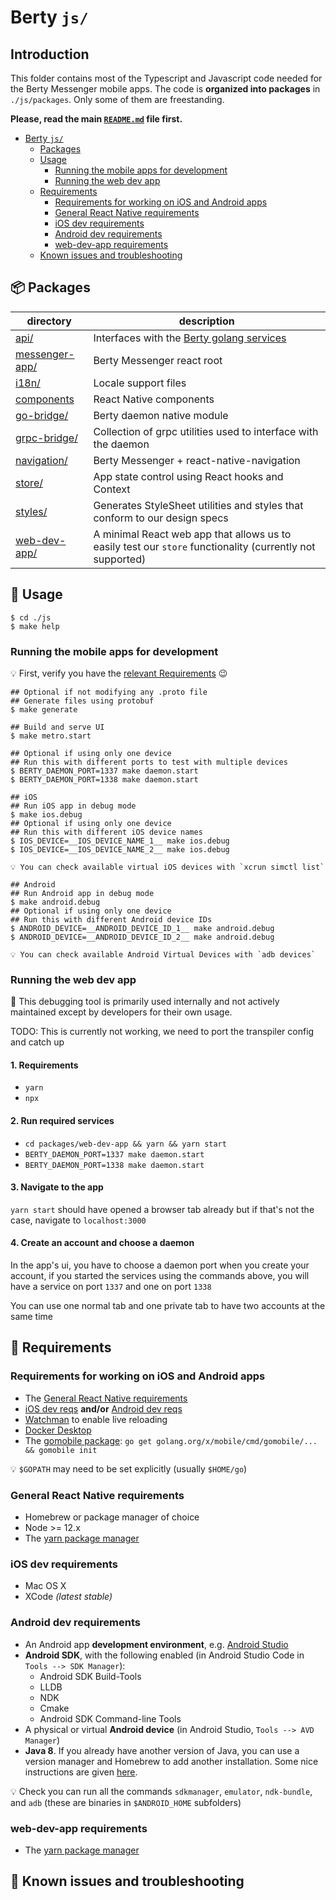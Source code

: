 # Berty `js/`

## Introduction

This folder contains most of the Typescript and Javascript code needed for the Berty Messenger mobile apps. The code is **organized into packages** in `./js/packages`. Only some of them are freestanding.

**Please, read the main [`README.md`](../README.md) file first.**

- [Berty `js/`](#berty--js--)
  - [Packages](#---packages)
  - [Usage](#usage)
    - [Running the mobile apps for development](#running-the-mobile-apps-for-development)
    - [Running the web dev app](#running-the-web-dev-app)
  - [Requirements](#requirements)
    - [Requirements for working on iOS and Android apps](#requirements-for-working-on-ios-and-android-apps)
    - [General React Native requirements](#general-react-native-requirements)
    - [iOS dev requirements](#ios-dev-requirements)
    - [Android dev requirements](#android-dev-requirements)
    - [web-dev-app requirements](#web-dev-app-requirements)
  - [Known issues and troubleshooting](#known-issues-and-troubleshooting)

## 📦 Packages

| directory                                                                   | description                                                                                    |
| --------------------------------------------------------------------------- | ---------------------------------------------------------------------------------------------- |
| [api/](https://github.com/berty/berty/tree/master/js/packages/api)          | Interfaces with the [Berty golang services](https://github.com/berty/berty/tree/master/go/pkg) |
| [messenger-app/](./packages/messenger-app/)                                         | Berty Messenger react root                                                                 |
| [i18n/](./packages/i18n)                                        | Locale support files                                                                           |
| [components](./packages/components) | React Native components |
| [go-bridge/](./packages/go-bridge)                                          | Berty daemon native module
| [grpc-bridge/](./packages/grpc-bridge)                                      | Collection of grpc utilities used to interface with the daemon                                                                   |
| [navigation/](./packages/navigation)                                        | Berty Messenger + react-native-navigation                                                     |
| [store/](./packages/store)                                                  | App state control using React hooks and Context |
| [styles/](./packages/styles)                                                | Generates StyleSheet utilities and styles that conform to our design specs                     |
| [web-dev-app/](./packages/web-dev-app)                                      | A minimal React web app that allows us to easily test our `store` functionality (currently not supported)   |

## 🔨 Usage

```shell
$ cd ./js
$ make help
```

### Running the mobile apps for development

💡 First, verify you have the [relevant Requirements](#requirements) 😉

```console
## Optional if not modifying any .proto file
## Generate files using protobuf
$ make generate

## Build and serve UI
$ make metro.start

## Optional if using only one device
## Run this with different ports to test with multiple devices
$ BERTY_DAEMON_PORT=1337 make daemon.start
$ BERTY_DAEMON_PORT=1338 make daemon.start

## iOS
## Run iOS app in debug mode
$ make ios.debug
## Optional if using only one device
## Run this with different iOS device names
$ IOS_DEVICE=__IOS_DEVICE_NAME_1__ make ios.debug
$ IOS_DEVICE=__IOS_DEVICE_NAME_2__ make ios.debug

💡 You can check available virtual iOS devices with `xcrun simctl list`

## Android
## Run Android app in debug mode
$ make android.debug
## Optional if using only one device
## Run this with different Android device IDs
$ ANDROID_DEVICE=__ANDROID_DEVICE_ID_1__ make android.debug
$ ANDROID_DEVICE=__ANDROID_DEVICE_ID_2__ make android.debug

💡 You can check available Android Virtual Devices with `adb devices`
```

### Running the web dev app

🚧 This debugging tool is primarily used internally and not actively maintained except by developers for their own usage.

TODO: This is currently not working, we need to port the transpiler config and catch up

#### 1. Requirements

- `yarn`
- `npx`

#### 2. Run required services

- `cd packages/web-dev-app && yarn && yarn start`
- `BERTY_DAEMON_PORT=1337 make daemon.start`
- `BERTY_DAEMON_PORT=1338 make daemon.start`

#### 3. Navigate to the app

`yarn start` should have opened a browser tab already but if that's not the case, navigate to `localhost:3000`

#### 4. Create an account and choose a daemon

In the app's ui, you have to choose a daemon port when you create your account, if you started the services using the commands above, you will have a service on port `1337` and one on port `1338`

You can use one normal tab and one private tab to have two accounts at the same time

## 🧳 Requirements

### Requirements for working on iOS and Android apps

- The [General React Native requirements](#general-react-native-requirements)
- [iOS dev reqs](#ios-dev-requirements) **and/or** [Android dev reqs](#android-dev-requirements)
- [Watchman](https://facebook.github.io/watchman/docs/install/) to enable live reloading
- [Docker Desktop](https://docs.docker.com/docker-for-mac/install/)
- The [gomobile package](https://godoc.org/golang.org/x/mobile/cmd/gomobile): `go get golang.org/x/mobile/cmd/gomobile/... && gomobile init`

💡 `$GOPATH` may need to be set explicitly (usually `$HOME/go`)

### General React Native requirements

- Homebrew or package manager of choice
- Node >= 12.x
- The [yarn package manager](https://classic.yarnpkg.com/en/)

### iOS dev requirements

- Mac OS X
- XCode _(latest stable)_

### Android dev requirements

- An Android app **development environment**, e.g. [Android Studio](https://developer.android.com/studio/install)
- **Android SDK**, with the following enabled (in Android Studio Code in `Tools --> SDK Manager`):
  - Android SDK Build-Tools
  - LLDB
  - NDK
  - Cmake
  - Android SDK Command-line Tools
- A physical or virtual **Android device** (in Android Studio, `Tools --> AVD Manager`)
- **Java 8**. If you already have another version of Java, you can use a version manager and Homebrew to add another installation. Some nice instructions are given [here](https://java.christmas/2019/16).

💡 Check you can run all the commands `sdkmanager`, `emulator`, `ndk-bundle`, and `adb` (these are binaries in `$ANDROID_HOME` subfolders)

### web-dev-app requirements

- The [yarn package manager](https://classic.yarnpkg.com/en/)

## 🚧 Known issues and troubleshooting
